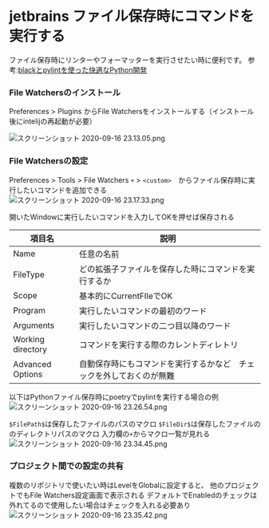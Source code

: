 # jetbrains ファイル保存時にコマンドを実行する
ファイル保存時にリンターやフォーマッターを実行させたい時に便利です。
参考:[blackとpylintを使った快適なPython開発](https://qiita.com/navitime_tech/items/0a431a2d74c156d0bda2)



### File Watchersのインストール
Preferences > Plugins
からFile Watchersをインストールする（インストール後にintelijの再起動が必要）

![スクリーンショット 2020-09-16 23.13.05.png](https://qiita-image-store.s3.ap-northeast-1.amazonaws.com/0/230281/cc84a55e-e2d7-1baa-bbbf-095d22164e50.png)

### File Watchersの設定
Preferences > Tools > File Watchers
`+` > `<custom>`　からファイル保存時に実行したいコマンドを追加できる
![スクリーンショット 2020-09-16 23.17.33.png](https://qiita-image-store.s3.ap-northeast-1.amazonaws.com/0/230281/dde0242e-1824-e5c1-02e5-ff96b6ed7a7e.png)

開いたWindowに実行したいコマンドを入力してOKを押せば保存される

|項目名|説明|
|---|---|
|Name|任意の名前|
|FileType|どの拡張子ファイルを保存した時にコマンドを実行するか|
|Scope|基本的にCurrentFIleでOK|
|Program|実行したいコマンドの最初のワード|
|Arguments|実行したいコマンドの二つ目以降のワード|
|Working directory|コマンドを実行する際のカレントディレトリ|
|Advanced Options|自動保存時にもコマンドを実行するかなど　チェックを外しておくのが無難|

以下はPythonファイル保存時にpoetryでpylintを実行する場合の例
![スクリーンショット 2020-09-16 23.26.54.png](https://qiita-image-store.s3.ap-northeast-1.amazonaws.com/0/230281/600a9859-9fa1-a4b7-6010-3b9379a75c47.png)

`$FilePath$`は保存したファイルのパスのマクロ
`$FileDir$`は保存したファイルののディレクトリパスのマクロ
入力欄の`+`からマクロ一覧が見れる
![スクリーンショット 2020-09-16 23.34.45.png](https://qiita-image-store.s3.ap-northeast-1.amazonaws.com/0/230281/9fde8c14-05c4-8b19-fe76-41eb1fe10061.png)

### プロジェクト間での設定の共有
複数のリポジトリで使いたい時はLevelをGlobalに設定すると、
他のプロジェクトでもFile Watchers設定画面で表示される
デフォルトでEnabledのチェックは外れてるので使用したい場合はチェックを入れる必要あり
![スクリーンショット 2020-09-16 23.35.42.png](https://qiita-image-store.s3.ap-northeast-1.amazonaws.com/0/230281/56e93ea1-ac5f-b255-833b-ceeb4719f998.png)

